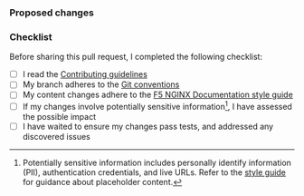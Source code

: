 ### Proposed changes

[//]: # "Write a clear and concise description of what the pull request changes."
[//]: # "You can use our Commit messages guidance for this."
[//]: # "https://github.com/nginx/documentation/blob/main/documentation/git-conventions.md#commit-messages"

[//]: # "First, explain what was changed, and why. This should be most of the detail."
[//]: # "Then how the changes were made, such as referring to existing styles and conventions."
[//]: # "Finish by noting anything beyond the scope of the PR changes that may be affected."

[//]: # "Include information on testing if relevant and non-obvious from the deployment preview."
[//]: # "For expediency, you can use screenshots to show small before and after examples."

[//]: # "If the changes were defined by a GitHub issue, reference it using keywords."
[//]: # "https://docs.github.com/en/get-started/writing-on-github/working-with-advanced-formatting/using-keywords-in-issues-and-pull-requests"

[//]: # "Do not like to any internal, non-public resources. This includes internal repository issues or anything in an intranet."
[//]: # "You can make reference to internal discussions without linking to them: see 'Referencing internal information'."
[//]: # "https://github.com/nginx/documentation/blob/main/documentation/closed-contributions.md#referencing-internal-information"

### Checklist

Before sharing this pull request, I completed the following checklist:

- [ ] I read the [Contributing guidelines](https://github.com/nginx/documentation/blob/main/CONTRIBUTING.md)
- [ ] My branch adheres to the [Git conventions](https://github.com/nginx/documentation/blob/main/documentation/git-conventions.md)
- [ ] My content changes adhere to the [F5 NGINX Documentation style guide](https://github.com/nginx/documentation/blob/main/documentation/style-guide.md)
- [ ] If my changes involve potentially sensitive information[^1], I have assessed the possible impact
- [ ] I have waited to ensure my changes pass tests, and addressed any discovered issues

[^1]: Potentially sensitive information includes personally identify information (PII), authentication credentials, and live URLs. Refer to the [style guide](https://github.com/nginx/documentation/blob/main/documentation/style-guide.md) for guidance about placeholder content.

